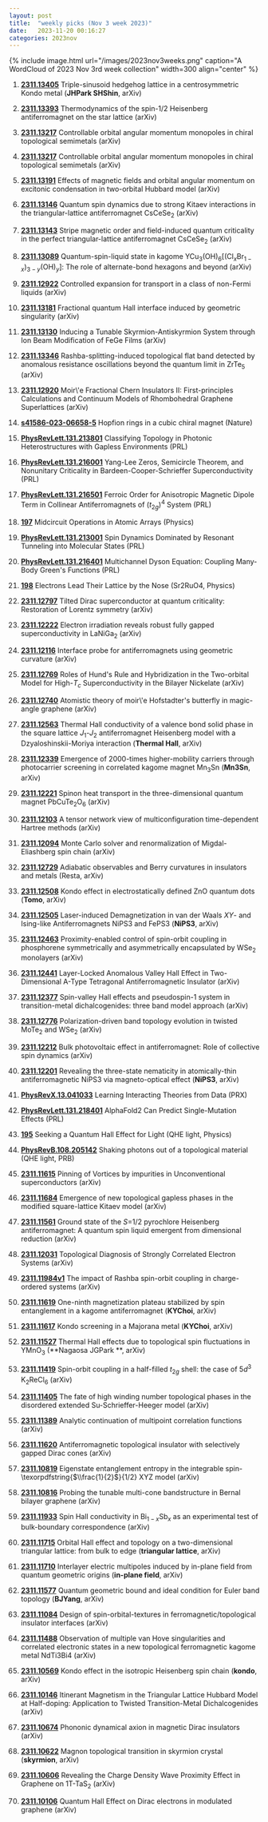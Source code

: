 ```yaml
---
layout: post
title:  "weekly picks (Nov 3 week 2023)"
date:   2023-11-20 00:16:27
categories: 2023nov
---
```



{% include image.html url="/images/2023nov3weeks.png" caption="A WordCloud of 2023 Nov 3rd week collection" width=300 align="center" %}





1. **[2311.13405](http://arxiv.org/abs/2311.13405)** Triple-sinusoid hedgehog lattice in a centrosymmetric Kondo metal (**JHPark SHShin**, arXiv)

1. **[2311.13393](http://arxiv.org/abs/2311.13393)** Thermodynamics of the spin-1/2 Heisenberg antiferromagnet on the star lattice (arXiv)

1. **[2311.13217](http://arxiv.org/abs/2311.13217)** Controllable orbital angular momentum monopoles in chiral topological semimetals (arXiv)

1. **[2311.13217](http://arxiv.org/abs/2311.13217)** Controllable orbital angular momentum monopoles in chiral topological semimetals (arXiv)

1. **[2311.13191](http://arxiv.org/abs/2311.13191)** Effects of magnetic fields and orbital angular momentum on excitonic condensation in two-orbital Hubbard model (arXiv)

1. **[2311.13146](http://arxiv.org/abs/2311.13146)** Quantum spin dynamics due to strong Kitaev interactions in the triangular-lattice antiferromagnet CsCeSe$_2$ (arXiv)

1. **[2311.13143](http://arxiv.org/abs/2311.13143)** Stripe magnetic order and field-induced quantum criticality in the perfect triangular-lattice antiferromagnet CsCeSe$_2$ (arXiv)

1. **[2311.13089](http://arxiv.org/abs/2311.13089)** Quantum-spin-liquid state in kagome YCu$_3$(OH)$_6$[(Cl$_x$Br$_{1-x}$)$_{3-y}$(OH)$_{y}$]: The role of alternate-bond hexagons and beyond (arXiv)

1. **[2311.12922](http://arxiv.org/abs/2311.12922)** Controlled expansion for transport in a class of non-Fermi liquids (arXiv)

1. **[2311.13181](http://arxiv.org/abs/2311.13181)** Fractional quantum Hall interface induced by geometric singularity (arXiv)

1. **[2311.13130](http://arxiv.org/abs/2311.13130)** Inducing a Tunable Skyrmion-Antiskyrmion System through Ion Beam Modification of FeGe Films (arXiv)

1. **[2311.13346](http://arxiv.org/abs/2311.13346)** Rashba-splitting-induced topological flat band detected by anomalous resistance oscillations beyond the quantum limit in ZrTe$_5$ (arXiv)

1. **[2311.12920](http://arxiv.org/abs/2311.12920)** Moir\\'e Fractional Chern Insulators II: First-principles Calculations and Continuum Models of Rhombohedral Graphene Superlattices (arXiv)

1. **[s41586-023-06658-5](https://www.nature.com/articles/s41586-023-06658-5)** Hopfion rings in a cubic chiral magnet (Nature)



1. **[PhysRevLett.131.213801](https://link.aps.org/doi/10.1103/PhysRevLett.131.213801)** Classifying Topology in Photonic Heterostructures with Gapless Environments (PRL)

1. **[PhysRevLett.131.216001](https://link.aps.org/doi/10.1103/PhysRevLett.131.216001)** Yang-Lee Zeros, Semicircle Theorem, and Nonunitary Criticality in Bardeen-Cooper-Schrieffer Superconductivity (PRL)

1. **[PhysRevLett.131.216501](https://link.aps.org/doi/10.1103/PhysRevLett.131.216501)** Ferroic Order for Anisotropic Magnetic Dipole Term in Collinear Antiferromagnets of $({t}_{2g}{)}^{4}$ System (PRL)

1. **[197](https://physics.aps.org/articles/v16/197)** Midcircuit Operations in Atomic Arrays (Physics)





1. **[PhysRevLett.131.213001](https://link.aps.org/doi/10.1103/PhysRevLett.131.213001)** Spin Dynamics Dominated by Resonant Tunneling into Molecular States (PRL)

1. **[PhysRevLett.131.216401](https://link.aps.org/doi/10.1103/PhysRevLett.131.216401)** Multichannel Dyson Equation: Coupling Many-Body Green's Functions (PRL)

1. **[198](https://physics.aps.org/articles/v16/198)** Electrons Lead Their Lattice by the Nose (Sr2RuO4, Physics)





1. **[2311.12797](http://arxiv.org/abs/2311.12797)** Tilted Dirac superconductor at quantum criticality: Restoration of Lorentz symmetry (arXiv)

1. **[2311.12222](http://arxiv.org/abs/2311.12222)** Electron irradiation reveals robust fully gapped superconductivity in LaNiGa$_{2}$ (arXiv)

1. **[2311.12116](http://arxiv.org/abs/2311.12116)** Interface probe for antiferromagnets using geometric curvature (arXiv)

1. **[2311.12769](http://arxiv.org/abs/2311.12769)** Roles of Hund's Rule and Hybridization in the Two-orbital Model for High-$T_c$ Superconductivity in the Bilayer Nickelate (arXiv)

1. **[2311.12740](http://arxiv.org/abs/2311.12740)** Atomistic theory of moir\\'e Hofstadter's butterfly in magic-angle graphene (arXiv)

1. **[2311.12563](http://arxiv.org/abs/2311.12563)** Thermal Hall conductivity of a valence bond solid phase in the square lattice $J_1$-$J_2$ antiferromagnet Heisenberg model with a Dzyaloshinskii-Moriya interaction (**Thermal Hall**, arXiv)

1. **[2311.12339](http://arxiv.org/abs/2311.12339)** Emergence of 2000-times higher-mobility carriers through photocarrier screening in correlated kagome magnet Mn$_3$Sn (**Mn3Sn**, arXiv)

1. **[2311.12221](http://arxiv.org/abs/2311.12221)** Spinon heat transport in the three-dimensional quantum magnet PbCuTe$_2$O$_6$ (arXiv)

1. **[2311.12103](http://arxiv.org/abs/2311.12103)** A tensor network view of multiconfiguration time-dependent Hartree methods (arXiv)

1. **[2311.12094](http://arxiv.org/abs/2311.12094)** Monte Carlo solver and renormalization of Migdal-Eliashberg spin chain (arXiv)

1. **[2311.12729](http://arxiv.org/abs/2311.12729)** Adiabatic observables and Berry curvatures in insulators and metals (Resta, arXiv)

1. **[2311.12508](http://arxiv.org/abs/2311.12508)** Kondo effect in electrostatically defined ZnO quantum dots (**Tomo**, arXiv)

1. **[2311.12505](http://arxiv.org/abs/2311.12505)** Laser-induced Demagnetization in van der Waals $XY$- and Ising-like Antiferromagnets NiPS3 and FePS3 (**NiPS3**, arXiv)

1. **[2311.12463](http://arxiv.org/abs/2311.12463)** Proximity-enabled control of spin-orbit coupling in phosphorene symmetrically and asymmetrically encapsulated by WSe$_2$ monolayers (arXiv)

1. **[2311.12441](http://arxiv.org/abs/2311.12441)** Layer-Locked Anomalous Valley Hall Effect in Two-Dimensional A-Type Tetragonal Antiferromagnetic Insulator (arXiv)

1. **[2311.12377](http://arxiv.org/abs/2311.12377)** Spin-valley Hall effects and pseudospin-1 system in transition-metal dichalcogenides: three band model approach (arXiv)

1. **[2311.12776](http://arxiv.org/abs/2311.12776)** Polarization-driven band topology evolution in twisted MoTe$_2$ and WSe$_2$ (arXiv)

1. **[2311.12212](http://arxiv.org/abs/2311.12212)** Bulk photovoltaic effect in antiferromagnet: Role of collective spin dynamics (arXiv)

1. **[2311.12201](http://arxiv.org/abs/2311.12201)** Revealing the three-state nematicity in atomically-thin antiferromagnetic NiPS3 via magneto-optical effect (**NiPS3**, arXiv)



1. **[PhysRevX.13.041033](https://link.aps.org/doi/10.1103/PhysRevX.13.041033)** Learning Interacting Theories from Data (PRX)

1. **[PhysRevLett.131.218401](https://link.aps.org/doi/10.1103/PhysRevLett.131.218401)** AlphaFold2 Can Predict Single-Mutation Effects (PRL)

1. **[195](https://physics.aps.org/articles/v16/195)** Seeking a Quantum Hall Effect for Light (QHE light, Physics)

1. **[PhysRevB.108.205142](https://link.aps.org/doi/10.1103/PhysRevB.108.205142)** Shaking photons out of a topological material (QHE light, PRB)




1. **[2311.11615](http://arxiv.org/abs/2311.11615)** Pinning of Vortices by impurities in Unconventional superconductors (arXiv)

1. **[2311.11684](http://arxiv.org/abs/2311.11684)** Emergence of new topological gapless phases in the modified square-lattice Kitaev model (arXiv)

1. **[2311.11561](http://arxiv.org/abs/2311.11561)** Ground state of the $S$=1/2 pyrochlore Heisenberg antiferromagnet: A quantum spin liquid emergent from dimensional reduction (arXiv)

1. **[2311.12031](http://arxiv.org/abs/2311.12031)** Topological Diagnosis of Strongly Correlated Electron Systems (arXiv)

1. **[2311.11984v1](https://arxiv.org/abs/2311.11984v1)** The impact of Rashba spin-orbit coupling in charge-ordered systems (arXiv)

1. **[2311.11619](http://arxiv.org/abs/2311.11619)** One-ninth magnetization plateau stabilized by spin entanglement in a kagome antiferromagnet (**KYChoi**, arXiv)

1. **[2311.11617](http://arxiv.org/abs/2311.11617)** Kondo screening in a Majorana metal (**KYChoi**, arXiv)

1. **[2311.11527](http://arxiv.org/abs/2311.11527)** Thermal Hall effects due to topological spin fluctuations in YMnO$_3$ (**Nagaosa JGPark **, arXiv)

1. **[2311.11419](http://arxiv.org/abs/2311.11419)** Spin-orbit coupling in a half-filled $t_{2g}$ shell: the case of $5d^3$ K$_2$ReCl$_6$ (arXiv)

1. **[2311.11405](http://arxiv.org/abs/2311.11405)** The fate of high winding number topological phases in the disordered extended Su-Schrieffer-Heeger model (arXiv)

1. **[2311.11389](http://arxiv.org/abs/2311.11389)** Analytic continuation of multipoint correlation functions (arXiv)

1. **[2311.11620](http://arxiv.org/abs/2311.11620)** Antiferromagnetic topological insulator with selectively gapped Dirac cones (arXiv)

1. **[2311.10819](http://arxiv.org/abs/2311.10819)** Eigenstate entanglement entropy in the integrable spin-\\texorpdfstring{$\\frac{1}{2}$}{1/2} XYZ model (arXiv)

1. **[2311.10816](http://arxiv.org/abs/2311.10816)** Probing the tunable multi-cone bandstructure in Bernal bilayer graphene (arXiv)

1. **[2311.11933](http://arxiv.org/abs/2311.11933)** Spin Hall conductivity in Bi$_{1-x}$Sb$_x$ as an experimental test of bulk-boundary correspondence (arXiv)

1. **[2311.11715](http://arxiv.org/abs/2311.11715)** Orbital Hall effect and topology on a two-dimensional triangular lattice: from bulk to edge (**triangular lattice**, arXiv)

1. **[2311.11710](http://arxiv.org/abs/2311.11710)** Interlayer electric multipoles induced by in-plane field from quantum geometric origins (**in-plane field**, arXiv)

1. **[2311.11577](http://arxiv.org/abs/2311.11577)** Quantum geometric bound and ideal condition for Euler band topology (**BJYang**, arXiv)

1. **[2311.11084](http://arxiv.org/abs/2311.11084)** Design of spin-orbital-textures in ferromagnetic/topological insulator interfaces (arXiv)

1. **[2311.11488](http://arxiv.org/abs/2311.11488)** Observation of multiple van Hove singularities and correlated electronic states in a new topological ferromagnetic kagome metal NdTi3Bi4 (arXiv)





1. **[2311.10569](http://arxiv.org/abs/2311.10569)** Kondo effect in the isotropic Heisenberg spin chain (**kondo**, arXiv)

1. **[2311.10146](http://arxiv.org/abs/2311.10146)** Itinerant Magnetism in the Triangular Lattice Hubbard Model at Half-doping: Application to Twisted Transition-Metal Dichalcogenides (arXiv)

1. **[2311.10674](http://arxiv.org/abs/2311.10674)** Phononic dynamical axion in magnetic Dirac insulators (arXiv)

1. **[2311.10622](http://arxiv.org/abs/2311.10622)** Magnon topological transition in skyrmion crystal (**skyrmion**, arXiv)

1. **[2311.10606](http://arxiv.org/abs/2311.10606)** Revealing the Charge Density Wave Proximity Effect in Graphene on 1T-TaS$_2$ (arXiv)

1. **[2311.10106](http://arxiv.org/abs/2311.10106)** Quantum Hall Effect on Dirac electrons in modulated graphene (arXiv)
